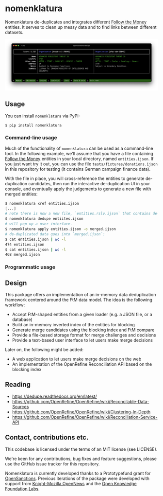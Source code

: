 # nomenklatura

Nomenklatura de-duplicates and integrates different [Follow the Money](https://followthemoney.rtfd.org/) entities. It serves to clean up messy data and to find links between different datasets.

![screenshot](./docs/screenshot.png)

## Usage

You can install `nomenklatura` via PyPI:

```bash
$ pip install nomenklatura
```

### Command-line usage

Much of the functionality of `nomenklatura` can be used as a command-line tool. In the following example, we'll assume that you have a file containing [Follow the Money](https://followthemoney.rtfd.org/) entities in your local directory, named `entities.ijson`. If you just want try it out, you can use the file `tests/fixtures/donations.ijson` in this repository for testing (it contains German campaign finance data).

With the file in place, you will cross-reference the entities to generate de-duplication candidates, then run the interactive de-duplication UI in your console, and eventually apply the judgements to generate a new file with merged entities:

```bash
$ nomenklatura xref entities.ijson
[...]
# note there is now a new file, `entities.rslv.ijson` that contains de-duplication info.
$ nomenklatura dedupe entiites.ijson
# will pop up a user interface.
$ nomenklatura apply entities.ijson -o merged.ijson
# de-duplicated data goes into `merged.ijson`:
$ cat entities.ijson | wc -l 
474 entities.ijson
$ cat entities.ijson | wc -l 
468 merged.ijson
```

### Programmatic usage



## Design

This package offers an implementation of an in-memory data deduplication framework centered around the FtM data model. The idea is the following workflow:

* Accept FtM-shaped entities from a given loader (e.g. a JSON file, or a database)
* Build an in-memory inverted index of the entities for blocking
* Generate merge candidates using the blocking index and FtM compare
* Provide a file-based storage format for merge challenges and decisions
* Provide a text-based user interface to let users make merge decisions

Later on, the following might be added:

* A web application to let users make merge decisions on the web
* An implementation of the OpenRefine Reconciliation API based on the blocking index

## Reading

* https://dedupe.readthedocs.org/en/latest/
* https://github.com/OpenRefine/OpenRefine/wiki/Reconcilable-Data-Sources
* https://github.com/OpenRefine/OpenRefine/wiki/Clustering-In-Depth
* https://github.com/OpenRefine/OpenRefine/wiki/Reconciliation-Service-API


## Contact, contributions etc.

This codebase is licensed under the terms of an MIT license (see LICENSE).

We're keen for any contributions, bug fixes and feature suggestions, please use the GitHub issue tracker for this repository. 

Nomenklatura is currently developed thanks to a Prototypefund grant for [OpenSanctions](https://opensanctions.org). Previous iterations of the package were developed with support from [Knight-Mozilla OpenNews](http://opennews.org) and the [Open Knowledge Foundation Labs](http://okfnlabs.org).
